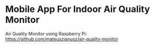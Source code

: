 # Mobile App For Indoor Air Quality Monitor

Air Quality Monitor using Raspberry Pi:
https://github.com/mateuszjanusz/air-quality-monitor
